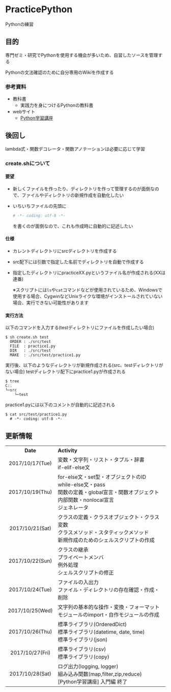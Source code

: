 # PracticePython
Pythonの練習

## 目的
専門ゼミ・研究でPythonを使用する機会が多いため、自習したソースを管理する

Pythonの文法確認のために自分専用のWikiを作成する

### 参考資料
- 教科書
    - 実践力を身につけるPythonの教科書
- webサイト
    - [Python学習講座](http://www.python.ambitious-engineer.com/)

## 後回し
lambda式・関数デコレータ・関数アノテーションは必要に応じて学習

### create.shについて
#### 要望

- 新しくファイルを作ったり、ディレクトリを作って管理するのが面倒なので、ファイルやディレクトリの新規作成を自動化したい

- いちいちファイルの先頭に
    ```python
    # -*- coding: utf-8 -*-
    ```
    を書くのが面倒なので、これも作成時に自動的に記述したい

#### 仕様
- カレントディレクトリにsrcディレクトリを作成する
- src配下には引数で指定した名前でディレクトリを自動で作成する
- 指定したディレクトリにpracticeXX.pyというファイル名が作成される(XXは連番)

    ※スクリプトには`ls`や`cat`コマンドなどが使用されているため、Windowsで使用する場合、CygwinなどUnixライクな環境がインストールされていない場合、実行できない可能性があります

#### 実行方法
以下のコマンドを入力する(testディレクトリにファイルを作成したい場合)

```
$ sh create.sh test
  ORDER : ./src/test
  FILE  : practice1.py
  DIR   : ./src/test
  MAKE  : ./src/test/practice1.py
```

実行後、以下のようなディレクトリが新規作成される(src、testディレクトリがない場合)
testディレクトリ配下にpractice1.pyが作成される

```
$ tree
C:.
└─src
    └─test
```

practice1.pyには以下のコメントが自動的に記述される

```
$ cat src/test/practice1.py
  # -*- coding: utf-8 -*-
```

## 更新情報
<table width=800>
    <tr>
        <th width=100 align="center">Date</th>
        <th width=700 align="left">Activity</th>
    </tr>
    <tr>
        <td width=100 align=center>2017/10/17(Tue)</td>
        <td width=700>変数・文字列・リスト・タプル・辞書<br>if-elif-else文</td>
    </tr>
    <tr>
        <td width=100 align=center>2017/10/19(Thu)</td>
        <td width=700>for-else文・set型・オブジェクトのID<br>while-else文・pass<br>関数の定義・global宣言・関数オブジェクト<br>内部関数・nonlocal宣言<br>ジェネレータ</td>
    </tr>
    <tr>
        <td width=100 align=center>2017/10/21(Sat)</td>
        <td width=700>クラスの定義・クラスオブジェクト・クラス変数<br>クラスメソッド・スタティックメソッド<br>新規作成のためのシェルスクリプトの作成</td>
    </tr>
    <tr>
        <td width=100 align=center>2017/10/22(Sun)</td>
        <td width=700>クラスの継承<br>プライベートメンバ<br>例外処理<br>シェルスクリプトの修正</td>
    </tr>
    <tr>
        <td width=100 align=center>2017/10/24(Tue)</td>
        <td width=700>ファイルの入出力<br>ファイル・ディレクトリの存在確認・作成・削除</td>
    </tr>
    <tr>
        <td width=100 align=center>2017/10/25(Wed)</td>
        <td width=700>文字列の基本的な操作・変換・フォーマット<br>モジュールのimport・自作モジュールの作成</td>
    </tr>
    <tr>
        <td width=100 align=center>2017/10/26(Thu)</td>
        <td width=700>標準ライブラリ(OrderedDict)<br>標準ライブラリ(datetime, date, time)<br>標準ライブラリ(json)</td>
    </tr>
    <tr>
        <td width=100 align=center>2017/10/27(Fri)</td>
        <td width=700>標準ライブラリ(csv)<br>標準ライブラリ(copy)</td>
    </tr>
    <tr>
        <td width=100 align=center>2017/10/28(Sat)</td>
        <td width=700>ログ出力(logging, logger)<br>組み込み関数(map,filter,zip,reduce)<br>[Python学習講座] 入門編 終了</td>
    </tr>
</table>
